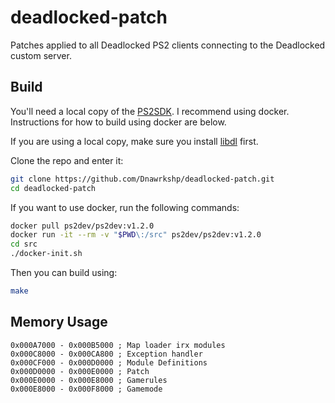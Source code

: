 # deadlocked-patch

Patches applied to all Deadlocked PS2 clients connecting to the Deadlocked custom server.

## Build

You'll need a local copy of the [PS2SDK](https://github.com/ps2dev/ps2sdk). I recommend using docker. Instructions for how to build using docker are below.

If you are using a local copy, make sure you install [libdl](https://github.com/Dnawrkshp/libdl) first.

Clone the repo and enter it:
```sh
git clone https://github.com/Dnawrkshp/deadlocked-patch.git
cd deadlocked-patch
```

If you want to use docker, run the following commands:
```sh
docker pull ps2dev/ps2dev:v1.2.0
docker run -it --rm -v "$PWD\:/src" ps2dev/ps2dev:v1.2.0
cd src
./docker-init.sh
```

Then you can build using:
```sh
make
```

## Memory Usage

```arm
0x000A7000 - 0x000B5000 ; Map loader irx modules
0x000C8000 - 0x000CA800 ; Exception handler
0x000CF000 - 0x000D0000 ; Module Definitions
0x000D0000 - 0x000E0000 ; Patch
0x000E0000 - 0x000E8000 ; Gamerules
0x000E8000 - 0x000F8000 ; Gamemode
```
